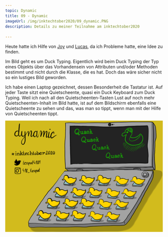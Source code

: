 ```yaml
---
topic: Dynamic
title: 09 - Dynamic
imageUrl: /img/inktechtober2020/09_dynamic.PNG
description: Details zu meiner Teilnahme am inktechtober2020

---
```


Heute hatte ich Hilfe von [Joy](https://twitter.com/iamjoyheron) und [Lucas](https://twitter.com/moonbeamlabs), da ich Probleme hatte, eine Idee zu finden.

Im Bild geht es um Duck Typing. Eigentlich wird beim Duck Typing der Typ eines Objekts über das Vorhandensein von Attributen und/oder Methoden bestimmt und nicht durch die Klasse, die es hat. Doch das wäre sicher nicht so ein lustiges Bild geworden.

Ich habe einen Laptop gezeichnet, dessen Besonderheit die Tastatur ist. Auf jeder Taste sitzt eine Quietscheente, quasi ein Duck Keyboard zum Duck Typing. Weil ich nach all den Quietscheenten-Tasten Lust auf noch mehr Quietscheenten-Inhalt im Bild hatte, ist auf dem Bildschirm ebenfalls eine Quietscheente zu sehen und das, was man so tippt, wenn man mit der Hilfe von Quietscheenten tippt.

![09 Dynamic](/img/inktechtober2020/09_dynamic.PNG)
